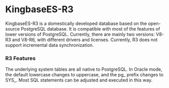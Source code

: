 # KingbaseES-R3

KingbaseES-R3 is a domestically developed database based on the open-source PostgreSQL database. It is compatible with most of the features of lower versions of PostgreSQL. Currently, there are mainly two versions: V8-R3 and V8-R6, with different drivers and licenses. Currently, R3 does not support incremental data synchronization.

### R3 Features

The underlying system tables are all native to PostgreSQL. In Oracle mode, the default lowercase changes to uppercase, and the pg_ prefix changes to SYS_. Most SQL statements can be adjusted and executed in this way.